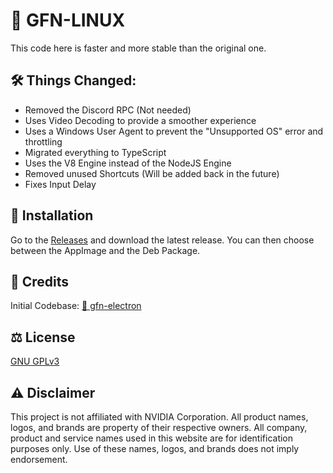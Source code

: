 # 🚀 GFN-LINUX

This code here is faster and more stable than the original one.

## 🛠️ Things Changed:

- Removed the Discord RPC (Not needed)
- Uses Video Decoding to provide a smoother experience
- Uses a Windows User Agent to prevent the "Unsupported OS" error and throttling
- Migrated everything to TypeScript
- Uses the V8 Engine instead of the NodeJS Engine
- Removed unused Shortcuts (Will be added back in the future)
- Fixes Input Delay

## 📑 Installation
Go to the [Releases](https://github.com/Wuemeli/gfn-linux/releases/tag/latest) and download the latest release. 
You can then choose between the AppImage and the Deb Package.

## 👥 Credits
Initial Codebase: [🔗 gfn-electron](https://github.com/hmlendea/gfn-electron)

## ⚖️ License
[GNU GPLv3](https://choosealicense.com/licenses/gpl-3.0/)

## ⚠️ Disclaimer
This project is not affiliated with NVIDIA Corporation. All product names, logos, and brands are property of their respective owners. All company, product and service names used in this website are for identification purposes only. Use of these names, logos, and brands does not imply endorsement.